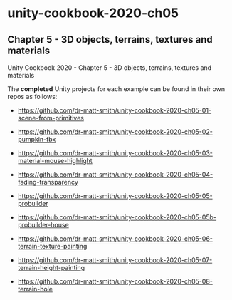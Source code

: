 # unity-cookbook-2020-ch05

## Chapter 5 - 3D objects, terrains, textures and materials
 
Unity Cookbook 2020 - Chapter 5 - 3D objects, terrains, textures and materials

The **completed** Unity projects for each example can be found in their own repos as follows:

- https://github.com/dr-matt-smith/unity-cookbook-2020-ch05-01-scene-from-primitives

- https://github.com/dr-matt-smith/unity-cookbook-2020-ch05-02-pumpkin-fbx

- https://github.com/dr-matt-smith/unity-cookbook-2020-ch05-03-material-mouse-highlight

- https://github.com/dr-matt-smith/unity-cookbook-2020-ch05-04-fading-transparency

- https://github.com/dr-matt-smith/unity-cookbook-2020-ch05-05-probuilder

- https://github.com/dr-matt-smith/unity-cookbook-2020-ch05-05b-probuilder-house

- https://github.com/dr-matt-smith/unity-cookbook-2020-ch05-06-terrain-texture-painting

- https://github.com/dr-matt-smith/unity-cookbook-2020-ch05-07-terrain-height-painting

- https://github.com/dr-matt-smith/unity-cookbook-2020-ch05-08-terrain-hole

